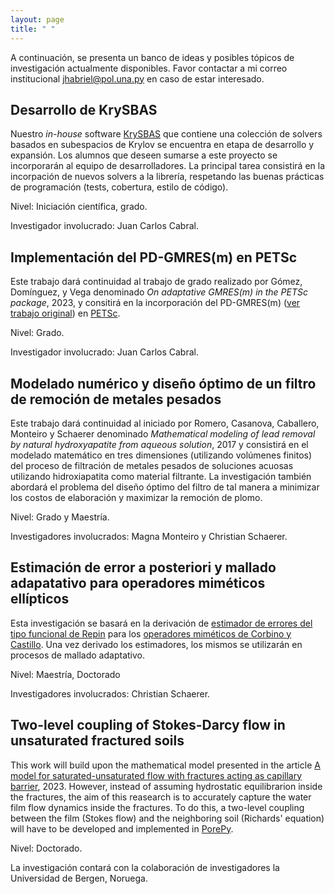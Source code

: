 ```yaml
---
layout: page
title: " "
---
```


A continuación, se presenta un banco de ideas y posibles tópicos de investigación actualmente disponibles. Favor contactar a mi correo institucional jhabriel@pol.una.py en caso de estar interesado. 
 
## Desarrollo de KrySBAS

Nuestro *in-house* software [KrySBAS](https://github.com/nidtec-una/krysbas-dev) que contiene una colección de solvers basados en subespacios de Krylov se encuentra en etapa de desarrollo y expansión. Los alumnos que deseen sumarse a este proyecto se incorporarán al equipo de desarrolladores. La principal tarea consistirá en la incorpación de nuevos solvers a la librería, respetando las buenas prácticas de programación (tests, cobertura, estilo de código). 

Nivel: Iniciación científica, grado.

Investigador involucrado: Juan Carlos Cabral.

## Implementación del PD-GMRES(m) en PETSc

Este trabajo dará continuidad al trabajo de grado realizado por Gómez, Domínguez, y Vega denominado *On adaptative GMRES(m) in the PETSc package*, 2023, y consitirá en la incorporación del PD-GMRES(m) ([ver trabajo original](https://www.sciencedirect.com/science/article/pii/S037704271830030X)) en [PETSc](https://petsc.org/release/).

Nivel: Grado.

Investigador involucrado: Juan Carlos Cabral.

## Modelado numérico y diseño óptimo de un filtro de remoción de metales pesados

Este trabajo dará continuidad al iniciado por Romero, Casanova, Caballero, Monteiro y Schaerer denominado *Mathematical modeling of lead removal by natural hydroxyapatite from aqueous solution*, 2017 y consistirá en el modelado matemático en tres dimensiones (utilizando volúmenes finitos) del proceso de filtración de metales pesados de soluciones acuosas utilizando hidroxiapatita como material filtrante. La investigación también abordará el problema del diseño óptimo del filtro de tal manera a minimizar los costos de elaboración y maximizar la remoción de plomo.

Nivel: Grado y Maestría.

Investigadores involucrados: Magna Monteiro y Christian Schaerer.

## Estimación de error a posteriori y mallado adapatativo para operadores miméticos ellípticos

Esta investigación se basará en la derivación de [estimador de errores del tipo funcional de Repin](https://www.degruyter.com/document/doi/10.1515/9783110203042/html) para los [operadores miméticos de Corbino y Castillo](https://www.sciencedirect.com/science/article/abs/pii/S0377042719303231?via%3Dihub). Una vez derivado los estimadores, los mismos se utilizarán en procesos de mallado adaptativo.

Nivel: Maestría, Doctorado

Investigadores involucrados: Christian Schaerer.

## Two-level coupling of Stokes-Darcy flow in unsaturated fractured soils

This work will build upon the mathematical model presented in the article [A model for saturated-unsaturated flow with fractures acting as capillary barrier](https://essopenarchive.org/doi/full/10.22541/essoar.169111376.67806946/v1), 2023. However, instead of assuming hydrostatic equilibrarion inside the fractures, the aim of this reasearch is to accurately capture the water film flow dynamics inside the fractures. To do this, a two-level coupling between the film (Stokes flow) and the neighboring soil (Richards' equation) will have to be developed and implemented in [PorePy](https://github.com/pmgbergen/porepy).

Nivel: Doctorado.

La investigación contará con la colaboración de investigadores la Universidad de Bergen, Noruega.

